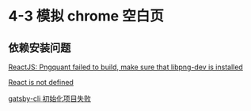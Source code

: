 # 4-3 模拟 chrome 空白页

## 依赖安装问题

[ReactJS: Pngquant failed to build, make sure that libpng-dev is installed](https://stackoverflow.com/questions/51278961/reactjs-pngquant-failed-to-build-make-sure-that-libpng-dev-is-installed)

[React is not defined](https://github.com/gatsbyjs/gatsby/issues/28657)

[gatsby-cli 初始化项目失败](https://github.com/gatsbyjs/gatsby/discussions/32112)
